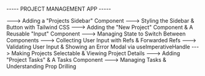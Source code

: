 ----- PROJECT MANAGEMENT APP -----

--->  Adding a "Projects Sidebar" Component
---> Styling the Sidebar & Button with Tailwind CSS
---> Adding the "New Project" Component & A Reusable "Input" Component
---> Managing State to Switch Between Components
--->  Collecting User Input with Refs & Forwarded Refs
---> Validating User Input & Showing an Error Modal via useImperativeHandle
--->  Making Projects Selectable & Viewing Project Details
---> Adding "Project Tasks" & A Tasks Component
---> Managing Tasks & Understanding Prop Drilling
